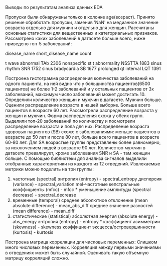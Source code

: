 Выводы по результатам анализа данных EDA

Пропуски были обнаружены только в колонке age(возраст). Принято решение обработать пропуски, заменив 'NaN' на медианное значение возраста отдельно для мужчин и отдельно для женщин.
Рассчитаны основные статистики для вещественных и категориальных признаков.
Рассмотрено каких заболеваний в датасете больше всего, ниже приведено топ-5 заболеваний:

disease_name short_disease_name count

t wave abnormal TAb 2306
nonspecific st t abnormality NSSTTA 1883
sinus rhythm SNR 1752
sinus bradycardia SB 1677
prolonged qt interval LQT 1391


Построена гистограмма распределения количества заболеваний на одного пациента, на ней видно что у большинства пациентов(6500 пациентов) не более 1-2 заболеваний и у остальных пациентов от 3х заболеваний, максимум число заболеваний может достигать 10. 
Определили количество женщин и мужчин в датасете. Мужчин больше.
Оценили распределение возраста в нашей выборке. Больше всего пациентов в возрасте 60 лет.
Рассмотрели распределение возраста у женщин и мужчин. Форма распределения схожа у обеих групп.
Выделили топ-20 заболеваний по количеству и посмотрели распределение возраста и пола для них: Распределение возраста здоровых пациентов (SB) схоже с заболеваниями: меньше пациентов в возрасте до 50 лет и после 80 лет, больше всего пациентов в возрасте 60-80 лет. Для SA возрастые группы представлены более равномерно, за исключением людей в возрасте 90 лет.
Количество мужчин в датасете превалирует, кроме заболевания SNR и SA - там женщин больше.
С помощью библиотеки для анализа сигналов выделили отобранные характеристики из каждого из 12 отведений.
Извлекаемые метрики можно поделить на три группы:
1) частотные (spectral)
энтропия (entropy) - spectral_entropy
дисперсия (variance) - spectral_variation
mel-частотные кепстральные коэффициенты (mfcc) - mfcc *
уменьшение амплитуды (spectral decrease) - spectral_decrease
2) временные (temporal)
cреднее абсолютное отклонение (mean absolute difference) - mean_abs_diff
cреднее значение разностей (mean difference) - mean_diff
3) статистические (statistical)
абсолютная энергия (absolute energy) - abs_energy
энтропия (entropy) - entropy *
коэффициент асимметрии (skewness) - skewness
коэффициент эксцесса/островершинности (kurtosis) - kurtosis

Построена матрица корреляции для числовых переменных: Слишком много числовых переменных. Корреляция между первыми значениями в отведениях может быть случайной. Оценивать такую объемную матрицу корреляций сложно.
